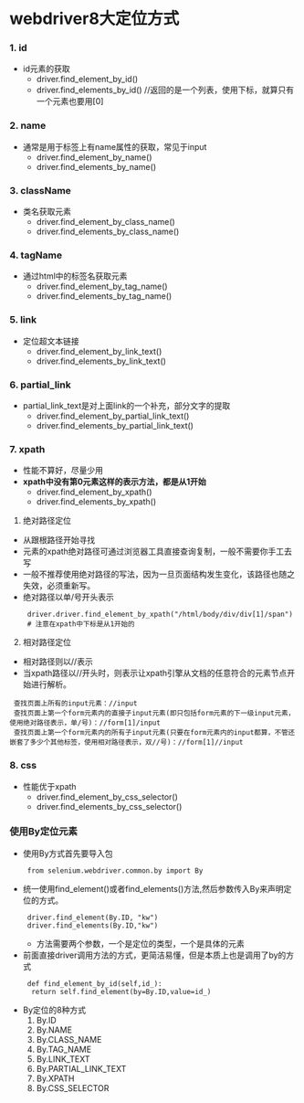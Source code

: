 # webdriver8大定位方式
### 1. id
* id元素的获取
  * driver.find_element_by_id()
  * driver.find_elements_by_id() //返回的是一个列表，使用下标，就算只有一个元素也要用[0]
### 2. name
* 通常是用于标签上有name属性的获取，常见于input
  * driver.find_element_by_name()
  * driver.find_elements_by_name()
### 3. className
* 类名获取元素
  * driver.find_element_by_class_name()
  * driver.find_elements_by_class_name()
### 4. tagName
* 通过html中的标签名获取元素
  * driver.find_element_by_tag_name()
  * driver.find_elements_by_tag_name()
### 5. link
* 定位超文本链接
  * driver.find_element_by_link_text()
  * driver.find_elements_by_link_text()

### 6. partial_link
* partial_link_text是对上面link的一个补充，部分文字的提取
  * driver.find_element_by_partial_link_text()
  * driver.find_elements_by_partial_link_text()
### 7. xpath
* 性能不算好，尽量少用
* **xpath中没有第0元素这样的表示方法，都是从1开始**
  * driver.find_element_by_xpath()
  * driver.find_elements_by_xpath()
1. 绝对路径定位
  * 从跟根路径开始寻找
  * 元素的xpath绝对路径可通过浏览器工具直接查询复制，一般不需要你手工去写
  * 一般不推荐使用绝对路径的写法，因为一旦页面结构发生变化，该路径也随之失效，必须重新写。
  * 绝对路径以单/号开头表示
    ```
     driver.driver.find_element_by_xpath("/html/body/div/div[1]/span")
     # 注意在xpath中下标是从1开始的
    ```

2. 相对路径定位
  * 相对路径则以//表示
  * 当xpath路径以//开头时，则表示让xpath引擎从文档的任意符合的元素节点开始进行解析。
  ```
   查找页面上所有的input元素：//input
   查找页面上第一个form元素内的直接子input元素(即只包括form元素的下一级input元素，使用绝对路径表示，单/号)：//form[1]/input
   查找页面上第一个form元素内的所有子input元素(只要在form元素内的input都算，不管还嵌套了多少个其他标签，使用相对路径表示，双//号)：//form[1]//input
  ```
### 8. css
* 性能优于xpath
  * driver.find_element_by_css_selector()
  * driver.find_elements_by_css_selector()


### 使用By定位元素
* 使用By方式首先要导入包
  ```
   from selenium.webdriver.common.by import By
  ```
* 统一使用find_element()或者find_elements()方法,然后参数传入By来声明定位的方式。
  ```
   driver.find_element(By.ID, "kw")
   driver.find_elements(By.ID,"kw")
  ```
  * 方法需要两个参数，一个是定位的类型，一个是具体的元素
* 前面直接driver调用方法的方式，更简洁易懂，但是本质上也是调用了by的方式
  ```
   def find_element_by_id(self,id_):
    return self.find_element(by=By.ID,value=id_)
  ```
* By定位的8种方式
  1. By.ID
  2. By.NAME
  3. By.CLASS_NAME
  4. By.TAG_NAME
  5. By.LINK_TEXT
  6. By.PARTIAL_LINK_TEXT
  7. By.XPATH
  8. By.CSS_SELECTOR


